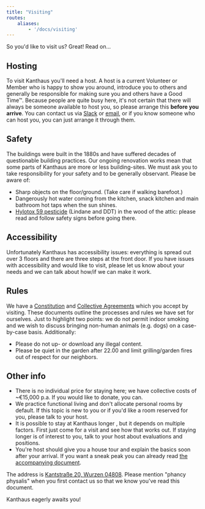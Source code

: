 ```yaml
---
title: "Visiting"
routes:
    aliases:
        - '/docs/visiting'
---
```


So you'd like to visit us? Great! Read on...

## Hosting
To visit Kanthaus you'll need a host. A host is a current Volunteer or Member who is happy to show you around, introduce you to others and generally be responsible for making sure you and others have a Good Time™. Because people are quite busy here, it's not certain that there will always be someone available to host you, so please arrange this **before you arrive**. You can contact us via [Slack](https://slackin.yunity.org) or [email](mailto:hello@kanthaus.online), or if you know someone who can host you, you can just arrange it through them.

## Safety
The buildings were built in the 1880s and have suffered decades of questionable building practices. Our ongoing renovation works mean that some parts of Kanthaus are more or less building-sites. We must ask you to take responsibility for your safety and to be generally observant. Please be aware of:
- Sharp objects on the floor/ground. (Take care if walking barefoot.)
- Dangerously hot water coming from the kitchen, snack kitchen and main bathroom hot taps when the sun shines.
- [Hylotox 59 pesticide](https://de.wikipedia.org/wiki/Hylotox) (Lindane and DDT) in the wood of the attic: please read and follow safety signs before going there.

## Accessibility
Unfortunately Kanthaus has accessibility issues: everything is spread out over 3 floors and there are three steps at the front door. If you have issues with accessibility and would like to visit, please let us know about your needs and we can talk about how/if we can make it work.

## Rules
We have a [Constitution](/governance/constitution) and [Collective Agreements](/governance/collectiveagreements/) which you accept by visiting. These documents outline the processes and rules we have set for ourselves. Just to highlight two points: we do not permit indoor smoking and we wish to discuss bringing non-human animals (e.g. dogs) on a case-by-case basis. Additionally:
- Please do not up- or download any illegal content.
- Please be quiet in the garden after 22.00 and limit grilling/garden fires out of respect for our neighbors.

## Other info
- There is no individual price for staying here; we have collective costs of ~€15,000 p.a. If you would like to donate, you can.
- We practice functional living and don't allocate personal rooms by default. If this topic is new to you or if you'd like a room reserved for you, please talk to your host.
- It is possible to stay at Kanthaus longer , but it depends on multiple factors. First just come for a visit and see how that works out. If staying longer is of interest to you, talk to your host about evaluations and positions.
- You're host should give you a house tour and explain the basics soon after your arrival. If you want a sneak peak you can already read [the accompanying document](visiTour).

The address is [Kantstraße 20, Wurzen 04808](https://www.openstreetmap.org/search?query=20%20kantstrasse%20wurzen#map=19/51.36711/12.74075&layers=N). Please mention "phancy physalis" when you first contact us so that we know you've read this document.

Kanthaus eagerly awaits you!
